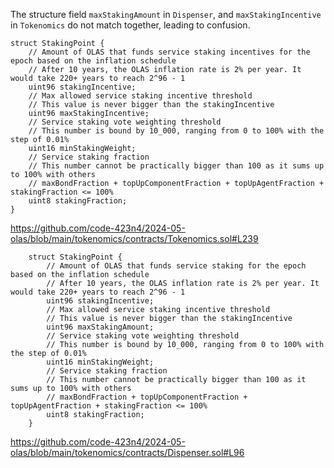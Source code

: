 The structure field `maxStakingAmount` in `Dispenser`, and `maxStakingIncentive` in `Tokenomics` do not match together, leading to confusion.
```solidity
struct StakingPoint {
    // Amount of OLAS that funds service staking incentives for the epoch based on the inflation schedule
    // After 10 years, the OLAS inflation rate is 2% per year. It would take 220+ years to reach 2^96 - 1
    uint96 stakingIncentive;
    // Max allowed service staking incentive threshold
    // This value is never bigger than the stakingIncentive
    uint96 maxStakingIncentive;
    // Service staking vote weighting threshold
    // This number is bound by 10_000, ranging from 0 to 100% with the step of 0.01%
    uint16 minStakingWeight;
    // Service staking fraction
    // This number cannot be practically bigger than 100 as it sums up to 100% with others
    // maxBondFraction + topUpComponentFraction + topUpAgentFraction + stakingFraction <= 100%
    uint8 stakingFraction;
}
```
https://github.com/code-423n4/2024-05-olas/blob/main/tokenomics/contracts/Tokenomics.sol#L239

```solidity
    struct StakingPoint {
        // Amount of OLAS that funds service staking for the epoch based on the inflation schedule
        // After 10 years, the OLAS inflation rate is 2% per year. It would take 220+ years to reach 2^96 - 1
        uint96 stakingIncentive;
        // Max allowed service staking incentive threshold
        // This value is never bigger than the stakingIncentive
        uint96 maxStakingAmount;
        // Service staking vote weighting threshold
        // This number is bound by 10_000, ranging from 0 to 100% with the step of 0.01%
        uint16 minStakingWeight;
        // Service staking fraction
        // This number cannot be practically bigger than 100 as it sums up to 100% with others
        // maxBondFraction + topUpComponentFraction + topUpAgentFraction + stakingFraction <= 100%
        uint8 stakingFraction;
    }
```
https://github.com/code-423n4/2024-05-olas/blob/main/tokenomics/contracts/Dispenser.sol#L96